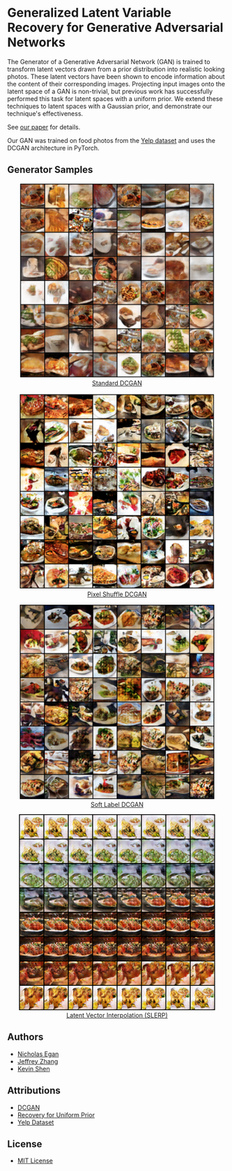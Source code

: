 # Generalized Latent Variable Recovery for Generative Adversarial Networks
The Generator of a Generative Adversarial Network (GAN) is trained to transform latent vectors drawn from a prior distribution into realistic looking photos.  These latent vectors have been shown to encode information about the content of their corresponding images.  Projecting input images onto the latent space of a GAN is non-trivial,  but  previous  work  has  successfully  performed  this  task  for  latent  spaces  with  a  uniform prior.  We extend these techniques to latent spaces  with a  Gaussian  prior,  and  demonstrate our technique's effectiveness.  

See [our paper](generalized-gan-reversal.pdf) for details.

Our GAN was trained on food photos from the [Yelp dataset](https://www.yelp.com/dataset) and uses the DCGAN architecture in PyTorch.

## Generator Samples

<p align="center">
  <a href="samples/gan-long.png">
    <img src="samples/gan-long.png" width="450" /><br />
    Standard DCGAN
  </a>
</p>

<p align="center">
  <a href="samples/gan-ps.png">
    <img src="samples/gan-ps.png" width="450" /><br />
    Pixel Shuffle DCGAN
  </a>
</p>

<p align="center">
  <a href="samples/gan-soft.png">
    <img src="samples/gan-soft.png" width="450" /><br />
    Soft Label DCGAN
  </a>
</p>

<p align="center">
  <a href="samples/latent-walk.png">
    <img src="samples/latent-walk.png" width="450" /><br />
    Latent Vector Interpolation (SLERP)
  </a>
</p>

## Authors
- [Nicholas Egan](http://nicholasegan.me)
- [Jeffrey Zhang](https://github.com/jzhang12)
- [Kevin Shen](https://github.com/kevinshen11)

## Attributions
- [DCGAN](https://github.com/pytorch/examples/tree/master/dcgan)
- [Recovery for Uniform Prior](https://github.com/yxlao/pytorch-reverse-gan)
- [Yelp Dataset](https://www.yelp.com/dataset)


## License
- [MIT License](LICENSE)

